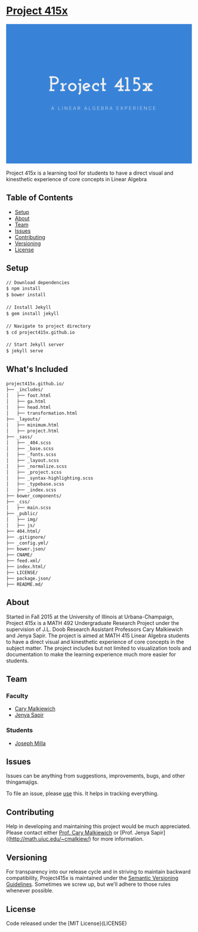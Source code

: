 # [Project 415x](http://p415x.xyz/)
[![Project 415x](public/img/project415x.png)](http://p415x.xyz/)

Project 415x is a learning tool for students to have a direct visual and kinesthetic experience of core concepts in Linear Algebra

## Table of Contents
- [Setup](#setup)
- [About](#about)
- [Team](#team)
- [Issues](#issues)
- [Contributing](#contributing)
- [Versioning](#versioning)
- [License](#license)

## Setup
```bash
// Download dependencies
$ npm install
$ bower install

// Install Jekyll
$ gem install jekyll

// Navigate to project directory
$ cd project415x.github.io

// Start Jekyll server
$ jekyll serve
```

## What's Included
```
project415x.github.io/
├── _includes/
│   ├── foot.html
│   ├── ga.html
│   ├── head.html
│   ├── transformation.html
├── _layouts/
│   ├── minimum.html
│   ├── project.html
├── _sass/
│   ├── _404.scss
│   ├── _base.scss
│   ├── _fonts.scss
│   ├── _layout.scss
│   ├── _normalize.scss
│   ├── _project.scss
│   ├── _syntax-highlighting.scss
│   ├── _typebase.scss
│   ├── _index.scss
├── bower_components/
├── _css/
│   ├── main.scss
├── _public/
│   ├── img/
│   ├── js/
├── 404.html/
├── .gitignore/
├── _config.yml/
├── bower.json/
├── CNAME/
├── feed.xml/
├── index.html/
├── LICENSE/
├── package.json/
├── README.md/
```

## About
Started in Fall 2015 at the University of Illinois at Urbana-Champaign, Project 415x is a MATH 492 Undergraduate Research Project under the supervision of J.L. Doob Research Assistant Professors Cary Malkiewich and Jenya Sapir. The project is aimed at MATH 415 Linear Algebra students to have a direct visual and kinesthetic experience of core concepts in the subject matter. The project includes but not limited to visualization tools and documentation to make the learning experience much more easier for students.

## Team
### Faculty
- [Cary Malkiewich](http://math.uiuc.edu/~cmalkiew/)
- [Jenya Sapir](http://www.math.illinois.edu/~jsapir2/)

### Students
- [Joseph Milla](https://josephmilla.com/)

## Issues
Issues can be anything from suggestions, improvements, bugs, and other thingamajigs.

To file an issue, please [use](https://github.com/project415x/project415x.github.io/issues/new) this. It helps in tracking everything.

## Contributing
Help in developing and maintaining this project would be much appreciated. Please contact either [Prof. Cary Malkiewich](http://math.uiuc.edu/~cmalkiew/) or [Prof. Jenya Sapir]((http://math.uiuc.edu/~cmalkiew/) for more information.

## Versioning
For transparency into our release cycle and in striving to maintain backward compatibility, Project415x is maintained under the [Semantic Versioning Guidelines](http://semver.org/). Sometimes we screw up, but we'll adhere to those rules whenever possible.

## License
Code released under the [MIT License}(LICENSE)
